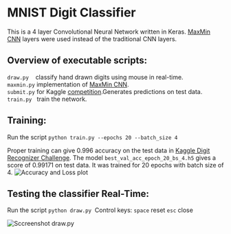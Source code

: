 # MNIST Digit Classifier

This is a 4 layer Convolutional Neural Network written in Keras. [MaxMin CNN](https://github.com/karandesai-96/maxmin-cnn) layers were used instead of the traditional CNN layers. 

## Overview of executable scripts:
`draw.py`   &nbsp;&nbsp;&nbsp;classify hand drawn digits using mouse in real-time.  
`maxmin.py` implementation of [MaxMin CNN](https://github.com/karandesai-96/maxmin-cnn).  
`submit.py` for Kaggle [competition](https://www.kaggle.com/c/digit-recognizer).Generates predictions on test data.  
`train.py`  &nbsp;&nbsp;train the network.  


## Training:

Run the script `python train.py --epochs 20 --batch_size 4`

Proper training can give 0.996 accuracy on the test data in [Kaggle Digit Recognizer Challenge](https://www.kaggle.com/c/digit-recognizer).
The model `best_val_acc_epoch_20_bs_4.h5` gives a score of 0.99171 on test data. It was trained for 20 epochs with batch size of 4. 
       ![Accuracy and Loss plot](https://github.com/sarathknv/mnist/blob/master/pics/epochs_20_bs_4.png)
       
       
       
## Testing the classifier Real-Time:
 Run the script `python draw.py` &nbsp;Control keys: `space` reset `esc` close   
 
 ![Sccreenshot draw.py](https://github.com/sarathknv/mnist/blob/master/pics/one.png)

